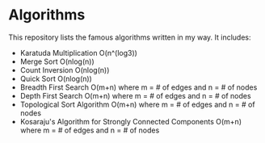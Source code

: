 # Algorithms
This repository lists the famous algorithms written in my way. It includes:
- Karatuda Multiplication O(n^(log3))
- Merge Sort O(nlog(n))
- Count Inversion O(nlog(n))
- Quick Sort O(nlog(n))
- Breadth First Search O(m+n) where m = # of edges and n = # of nodes
- Depth First Search O(m+n) where m = # of edges and n = # of nodes
- Topological Sort Algorithm O(m+n) where m = # of edges and n = # of nodes
- Kosaraju's Algorithm for Strongly Connected Components O(m+n) where m = # of edges and n = # of nodes

